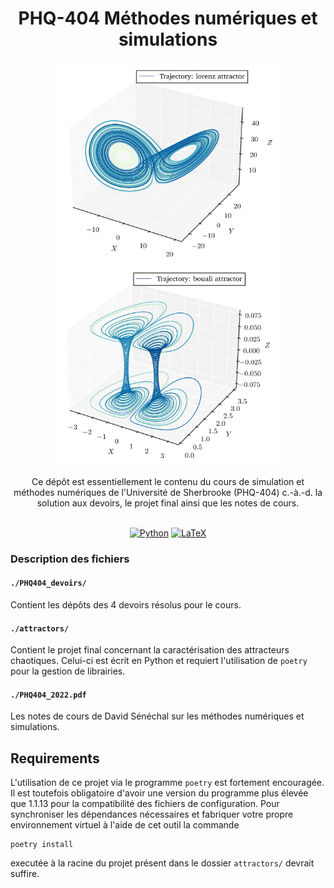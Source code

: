 <h1 align="center">PHQ-404 Méthodes numériques et simulations</h1>

<div align="center">
  <img width="360" height="320" src="./attractors/attractors/figs/trajectories/traj_lorenz.png">
  <img width="360" height="320" src="./attractors/attractors/figs/trajectories/traj_bouali.png">
</div>

<br />

<div align="center">
  Ce dépôt est essentiellement le contenu du cours de simulation et méthodes numériques de l'Université de Sherbrooke (PHQ-404) c.-à.-d. la solution aux devoirs, le projet final ainsi que les notes de cours.
</div>

<br />

<div align="center">
  
  <a href="">![Python](https://img.shields.io/badge/python-3670A0?style=for-the-badge&logo=python&logoColor=ffdd54)</a>
  <a href="">![LaTeX](https://img.shields.io/badge/latex-%23008080.svg?style=for-the-badge&logo=latex&logoColor=white)</a>
  
</div>

### Description des fichiers

#### `./PHQ404_devoirs/`

Contient les dépôts des 4 devoirs résolus pour le cours.

#### `./attractors/`

Contient le projet final concernant la caractérisation des attracteurs chaotiques. Celui-ci est
écrit en Python et requiert l'utilisation de `poetry` pour la gestion de librairies.

#### `./PHQ404_2022.pdf`

Les notes de cours de David Sénéchal sur les méthodes numériques et simulations.

## Requirements

L'utilisation de ce projet via le programme `poetry` est fortement encouragée.
Il est toutefois obligatoire d'avoir une version du programme plus élevée que
1.1.13 pour la compatibilité des fichiers de configuration. Pour synchroniser
les dépendances nécessaires et fabriquer votre propre environnement virtuel à
l'aide de cet outil la commande

```shell
poetry install
```

executée à la racine du projet présent dans le dossier `attractors/` devrait suffire.
